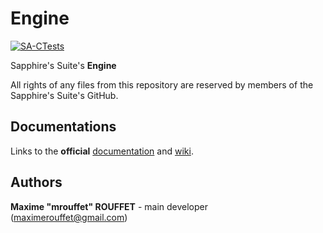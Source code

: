 # Engine

[![SA-CTests](https://github.com/SapphireSuite/Engine/actions/workflows/sa_ctest.yml/badge.svg)](https://github.com/SapphireSuite/Engine/actions/workflows/sa_ctest.yml)

Sapphire's Suite's **Engine**

All rights of any files from this repository are reserved by members of the Sapphire's Suite's GitHub.


## Documentations

Links to the **official** [documentation](https://SapphireSuite.github.io/Engine/) and [wiki](https://github.com/SapphireSuite/Engine/wiki).


## Authors

**Maxime "mrouffet" ROUFFET** - main developer (maximerouffet@gmail.com)